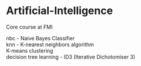 # Artificial-Intelligence
Core course at FMI



nbc - Naive Bayes Classifier  
knn - K-nearest neighbors algorithm   
K-means clustering  
decision tree learning - ID3 (Iterative Dichotomiser 3)  
